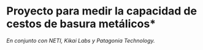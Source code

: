 # Proyecto para medir la capacidad de cestos de basura metálicos*
 
 
*En conjunto con NETI, Kikai Labs y Patagonia Technology.*
